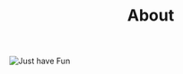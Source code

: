 ﻿---
layout: page
title: "About"
description: "Just for Fun "
header-img: "大象跑了"
---

![Just have Fun](http://7xtcjb.com2.z0.glb.clouddn.com/11.jpg)



